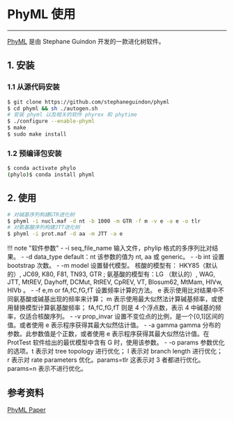 # PhyML 使用



---

[PhyML](https://github.com/stephaneguindon/phyml/) 是由 Stephane Guindon 开发的一款进化树软件。

## 1. 安装

### 1.1 从源代码安装

```bash
$ git clone https://github.com/stephaneguindon/phyml
$ cd phyml && sh ./autogen.sh
# 安装 phyml 以及相关的软件 phyrex 和 phytime
$ ./configure --enable-phyml
$ make
$ sudo make install
```

### 1.2 预编译包安装

```bash
$ conda activate phylo
(phylo)$ conda install phyml
```

## 2. 使用

```bash
# 对碱基序列构建GTR进化树
$ phyml -i nucl.maf -d nt -b 1000 -m GTR -f m -v e -a e -o tlr
# 对氨基酸序列构建JTT进化树
$ phyml -i prot.maf -d aa -m JTT -a e
```

!!! note "软件参数"
    - -i seq_file_name 输入文件，phylip 格式的多序列比对结果。
    - -d data_type default：nt 该参数的值为 nt, aa 或 generic。
    - -b int 设置 bootstrap 次数。
    - -m model 设置替代模型。 核酸的模型有： HKY85（默认的）, JC69, K80, F81, TN93, GTR ; 氨基酸的模型有：LG （默认的）, WAG, JTT, MtREV, Dayhoff, DCMut, RtREV, CpREV, VT, Blosum62, MtMam, HIVw, HIVb 。
    - -f e,m or fA,fC,fG,fT 设置频率计算的方法。 e 表示使用比对结果中不同氨基酸或碱基出现的频率来计算； m 表示使用最大似然法计算碱基频率，或使用替换模型计算氨基酸频率； fA,fC,fG,fT 则是 4 个浮点数，表示 4 中碱基的频率，仅适合核酸序列。
    - -v prop_invar 设置不变位点的比例，是一个[0,1]区间的值。或者使用 e 表示程序获得其最大似然估计值。
    - -a gamma gamma 分布的参数。此参数值是个正数，或者使用 e 表示程序获得其最大似然估计值。在 ProtTest 软件给出的最优模型中含有 G 时，使用该参数。
    - -o params 参数优化的选项。t 表示对 tree topology 进行优化； l 表示对 branch length 进行优化； r 表示对 rate parameters 优化。params=tlr 这表示对 3 者都进行优化。 params=n 表示不进行优化。

## 参考资料

[PhyML Paper](http://www.atgc-montpellier.fr/download/papers/phyml_2010.pdf)
